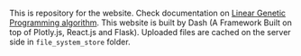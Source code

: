 This is repository for the website. Check documentation on [Linear Genetic Programming
algorithm](https://github.com/ChengyuanSha/linear_genetic_programming).
This website is built by Dash (A Framework Built on top of Plotly.js, React.js and Flask).
Uploaded files are cached on the server side in ```file_system_store``` folder.